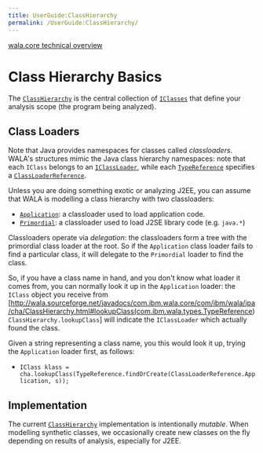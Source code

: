 ```yaml
---
title: UserGuide:ClassHierarchy
permalink: /UserGuide:ClassHierarchy/
---
```


[wala.core technical overview](/wala.core_technical_overview "wikilink")

Class Hierarchy Basics
======================

The
[`ClassHierarchy`](http://wala.sourceforge.net/javadocs/com.ibm.wala.core/com/ibm/wala/ipa/cha/ClassHierarchy.html)
is the central collection of
[`IClasses`](http://wala.sourceforge.net/javadocs/com.ibm.wala.core/com/ibm/wala/classLoader/IClass.html)
that define your analysis scope (the program being analyzed).

Class Loaders
-------------

Note that Java provides namespaces for classes called *classloaders*.
WALA's structures mimic the Java class hierarchy namespaces: note that
each `IClass` belongs to an
[`IClassLoader`](http://wala.sourceforge.net/javadocs/com.ibm.wala.core/com/ibm/wala/classLoader/IClassLoader.html),
while each
[`TypeReference`](http://wala.sourceforge.net/javadocs/com.ibm.wala.core/com/ibm/wala/types/TypeReference.html)
specifies a
[`ClassLoaderReference`](http://wala.sourceforge.net/javadocs/com.ibm.wala.core/com/ibm/wala/types/ClassLoaderReference.html).

Unless you are doing something exotic or analyzing J2EE, you can assume
that WALA is modelling a class hierarchy with two classloaders:

-   [`Application`](http://wala.sourceforge.net/javadocs/com.ibm.wala.core/com/ibm/wala/types/ClassLoaderReference.html#Application):
    a classloader used to load application code.
-   [`Primordial`](http://wala.sourceforge.net/javadocs/com.ibm.wala.core/com/ibm/wala/types/ClassLoaderReference.html#Primordial):
    a classloader used to load J2SE library code (e.g. `java.*`)

Classloaders operate via *delegation*: the classloaders form a tree with
the primordial class loader at the root. So if the `Application` class
loader fails to find a particular class, it will delegate to the
`Primordial` loader to find the class.

So, if you have a class name in hand, and you don't know what loader it
comes from, you can normally look it up in the `Application` loader: the
`IClass` object you receive from
\[<http://wala.sourceforge.net/javadocs/com.ibm.wala.core/com/ibm/wala/ipa/cha/ClassHierarchy.html#lookupClass(com.ibm.wala.types.TypeReference>)
`ClassHierarchy.lookupClass`\] will indicate the `IClassLoader` which
actually found the class.

Given a string representing a class name, you this would look it up,
trying the `Application` loader first, as follows:

-   `IClass klass = cha.lookupClass(TypeReference.findOrCreate(ClassLoaderReference.Application, s));`

Implementation
--------------

The current
[`ClassHierarchy`](http://wala.sourceforge.net/javadocs/com.ibm.wala.core/com/ibm/wala/ipa/cha/ClassHierarchy.html)
implementation is intentionally *mutable*. When modelling synthetic
classes, we occasionally create new classes on the fly depending on
results of analysis, especially for J2EE.